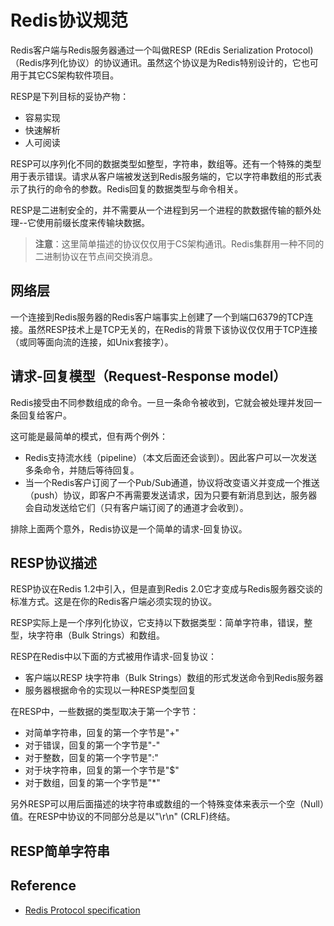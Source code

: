# Redis协议规范
Redis客户端与Redis服务器通过一个叫做RESP (REdis Serialization Protocol)（Redis序列化协议）的协议通讯。虽然这个协议是为Redis特别设计的，它也可用于其它CS架构软件项目。

RESP是下列目标的妥协产物：
- 容易实现
- 快速解析
- 人可阅读

RESP可以序列化不同的数据类型如整型，字符串，数组等。还有一个特殊的类型用于表示错误。请求从客户端被发送到Redis服务端的，它以字符串数组的形式表示了执行的命令的参数。Redis回复的数据类型与命令相关。

RESP是二进制安全的，并不需要从一个进程到另一个进程的款数据传输的额外处理--它使用前缀长度来传输块数据。
> **注意**：这里简单描述的协议仅仅用于CS架构通讯。Redis集群用一种不同的二进制协议在节点间交换消息。
## 网络层
一个连接到Redis服务器的Redis客户端事实上创建了一个到端口6379的TCP连接。虽然RESP技术上是TCP无关的，在Redis的背景下该协议仅仅用于TCP连接（或同等面向流的连接，如Unix套接字）。
## 请求-回复模型（Request-Response model）
Redis接受由不同参数组成的命令。一旦一条命令被收到，它就会被处理并发回一条回复给客户。

这可能是最简单的模式，但有两个例外：
- Redis支持流水线（pipeline）（本文后面还会谈到）。因此客户可以一次发送多条命令，并随后等待回复。
- 当一个Redis客户订阅了一个Pub/Sub通道，协议将改变语义并变成一个推送（push）协议，即客户不再需要发送请求，因为只要有新消息到达，服务器会自动发送给它们（只有客户端订阅了的通道才会收到）。

排除上面两个意外，Redis协议是一个简单的请求-回复协议。
## RESP协议描述
RESP协议在Redis 1.2中引入，但是直到Redis 2.0它才变成与Redis服务器交谈的标准方式。这是在你的Redis客户端必须实现的协议。

RESP实际上是一个序列化协议，它支持以下数据类型：简单字符串，错误，整型，块字符串（Bulk Strings）和数组。

RESP在Redis中以下面的方式被用作请求-回复协议：
- 客户端以RESP 块字符串（Bulk Strings）数组的形式发送命令到Redis服务器
- 服务器根据命令的实现以一种RESP类型回复

在RESP中，一些数据的类型取决于第一个字节：
+ 对简单字符串，回复的第一个字节是"+"
+ 对于错误，回复的第一个字节是"-"
+ 对于整数，回复的第一个字节是":"
+ 对于块字符串，回复的第一个字节是"$"
+ 对于数组，回复的第一个字节是"*"

另外RESP可以用后面描述的块字符串或数组的一个特殊变体来表示一个空（Null）值。在RESP中协议的不同部分总是以"\r\n" (CRLF)终结。
## RESP简单字符串

## Reference
- [Redis Protocol specification](https://redis.io/topics/protocol)